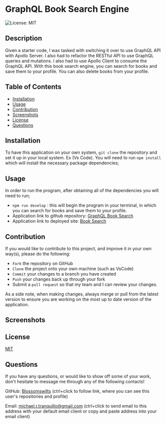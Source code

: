 # GraphQL Book Search Engine
![License: MIT](https://img.shields.io/badge/License-MIT-yellow.svg)

## Description
Given a starter code, I was tasked with switching it over to use GraphQL API with Apollo Server. I also had to refactor the RESTful API to use GraphQL queries and mutations. I also had to use Apollo Client to consume the GraphQL API.
With this book search engine, you can search for books and save them to your profile. You can also delete books from your profile.

## Table of Contents
* [Installation](#installation)
* [Usage](#usage)
* [Contribution](#contribution)
* [Screenshots](#screenshots)
* [License](#license)
* [Questions](#questions)


## Installation
To have this application on your own system, `git clone` the repository and set it up in your local system. Ex (Vs Code).
You will need to run `npm install` which will install the necessary package dependencies;

## Usage
In order to run the program, after obtaining all of the dependencies you will need to run;
* `npm run develop` : this will begin the program in your terminal, in which you can search for books and save them to your profile.
* Application link to github repository: [GraphQL Book Search](https://github.com/Blossomswilts/book-search-graphql)
* Application link to deployed site: [Book Search](https://graphql-book-search-10cca70d1e65.herokuapp.com/)

## Contribution
If you would like to contribute to this project, and improve it in your own way(s), please do the following:
- `Fork` the repository on GitHub
- `Clone` the project onto your own machine (such as VsCode)
- `Commit` your changes to a branch you have created
- `Push` your changes back up through your fork
- Submit a `pull request` so that my team and I can review your changes.

As a side note, when making changes, always merge or pull from the latest version to ensure you are working on the most up to date version of the application. 

## Screenshots


## License
[MIT](https://choosealicense.com/licenses/mit/)

## Questions
If you have any questions, or would like to show off some of your work, don't hesitate to message me through any of the following contacts!

GitHub: [Blossomswilts](https://github.com/Blossomswilts)
(ctrl+click to follow link, where you can see this user's repositories and profile)
    

Email: michael.r.tranquillo@gmail.com
(ctrl+click to send email to this address with your default email client or copy and paste address into your email client)